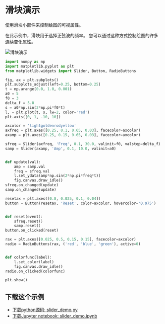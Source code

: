 # 滑块演示

使用滑块小部件来控制绘图的可视属性。

在此示例中，滑块用于选择正弦波的频率。 您可以通过这种方式控制绘图的许多连续变化属性。

![滑块演示](https://matplotlib.org/_images/sphx_glr_slider_demo_001.png)

```python
import numpy as np
import matplotlib.pyplot as plt
from matplotlib.widgets import Slider, Button, RadioButtons

fig, ax = plt.subplots()
plt.subplots_adjust(left=0.25, bottom=0.25)
t = np.arange(0.0, 1.0, 0.001)
a0 = 5
f0 = 3
delta_f = 5.0
s = a0*np.sin(2*np.pi*f0*t)
l, = plt.plot(t, s, lw=2, color='red')
plt.axis([0, 1, -10, 10])

axcolor = 'lightgoldenrodyellow'
axfreq = plt.axes([0.25, 0.1, 0.65, 0.03], facecolor=axcolor)
axamp = plt.axes([0.25, 0.15, 0.65, 0.03], facecolor=axcolor)

sfreq = Slider(axfreq, 'Freq', 0.1, 30.0, valinit=f0, valstep=delta_f)
samp = Slider(axamp, 'Amp', 0.1, 10.0, valinit=a0)


def update(val):
    amp = samp.val
    freq = sfreq.val
    l.set_ydata(amp*np.sin(2*np.pi*freq*t))
    fig.canvas.draw_idle()
sfreq.on_changed(update)
samp.on_changed(update)

resetax = plt.axes([0.8, 0.025, 0.1, 0.04])
button = Button(resetax, 'Reset', color=axcolor, hovercolor='0.975')


def reset(event):
    sfreq.reset()
    samp.reset()
button.on_clicked(reset)

rax = plt.axes([0.025, 0.5, 0.15, 0.15], facecolor=axcolor)
radio = RadioButtons(rax, ('red', 'blue', 'green'), active=0)


def colorfunc(label):
    l.set_color(label)
    fig.canvas.draw_idle()
radio.on_clicked(colorfunc)

plt.show()
```

## 下载这个示例
            
- [下载python源码: slider_demo.py](https://matplotlib.org/_downloads/slider_demo.py)
- [下载Jupyter notebook: slider_demo.ipynb](https://matplotlib.org/_downloads/slider_demo.ipynb)